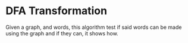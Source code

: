# DFA Transformation

Given a graph, and words, this algorithm test if said words can be made using the graph and if they can, it shows how.
